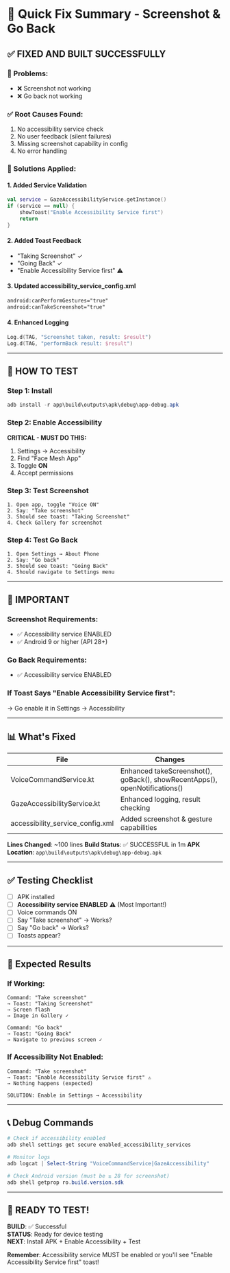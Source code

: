 # 🔧 Quick Fix Summary - Screenshot & Go Back

## ✅ FIXED AND BUILT SUCCESSFULLY

### 🐛 Problems:
- ❌ Screenshot not working
- ❌ Go back not working

### ✅ Root Causes Found:
1. No accessibility service check
2. No user feedback (silent failures)
3. Missing screenshot capability in config
4. No error handling

### 🔧 Solutions Applied:

#### 1. Added Service Validation
```kotlin
val service = GazeAccessibilityService.getInstance()
if (service == null) {
    showToast("Enable Accessibility Service first")
    return
}
```

#### 2. Added Toast Feedback
- "Taking Screenshot" ✓
- "Going Back" ✓
- "Enable Accessibility Service first" ⚠️

#### 3. Updated accessibility_service_config.xml
```xml
android:canPerformGestures="true"
android:canTakeScreenshot="true"
```

#### 4. Enhanced Logging
```kotlin
Log.d(TAG, "Screenshot taken, result: $result")
Log.d(TAG, "performBack result: $result")
```

---

## 📱 HOW TO TEST

### Step 1: Install
```powershell
adb install -r app\build\outputs\apk\debug\app-debug.apk
```

### Step 2: Enable Accessibility
**CRITICAL - MUST DO THIS:**
1. Settings → Accessibility
2. Find "Face Mesh App"
3. Toggle **ON**
4. Accept permissions

### Step 3: Test Screenshot
```
1. Open app, toggle "Voice ON"
2. Say: "Take screenshot"
3. Should see toast: "Taking Screenshot"
4. Check Gallery for screenshot
```

### Step 4: Test Go Back
```
1. Open Settings → About Phone
2. Say: "Go back"
3. Should see toast: "Going Back"
4. Should navigate to Settings menu
```

---

## 🚨 IMPORTANT

### Screenshot Requirements:
- ✅ Accessibility service ENABLED
- ✅ Android 9 or higher (API 28+)

### Go Back Requirements:
- ✅ Accessibility service ENABLED

### If Toast Says "Enable Accessibility Service first":
→ Go enable it in Settings → Accessibility

---

## 📊 What's Fixed

| File | Changes |
|------|---------|
| VoiceCommandService.kt | Enhanced takeScreenshot(), goBack(), showRecentApps(), openNotifications() |
| GazeAccessibilityService.kt | Enhanced logging, result checking |
| accessibility_service_config.xml | Added screenshot & gesture capabilities |

**Lines Changed**: ~100 lines
**Build Status**: ✅ SUCCESSFUL in 1m
**APK Location**: `app\build\outputs\apk\debug\app-debug.apk`

---

## ✅ Testing Checklist

- [ ] APK installed
- [ ] **Accessibility service ENABLED** ⚠️ (Most Important!)
- [ ] Voice commands ON
- [ ] Say "Take screenshot" → Works?
- [ ] Say "Go back" → Works?
- [ ] Toasts appear?

---

## 🎯 Expected Results

### If Working:
```
Command: "Take screenshot"
→ Toast: "Taking Screenshot"
→ Screen flash
→ Image in Gallery ✓

Command: "Go back"  
→ Toast: "Going Back"
→ Navigate to previous screen ✓
```

### If Accessibility Not Enabled:
```
Command: "Take screenshot"
→ Toast: "Enable Accessibility Service first" ⚠️
→ Nothing happens (expected)

SOLUTION: Enable in Settings → Accessibility
```

---

## 📞 Debug Commands

```powershell
# Check if accessibility enabled
adb shell settings get secure enabled_accessibility_services

# Monitor logs
adb logcat | Select-String "VoiceCommandService|GazeAccessibility"

# Check Android version (must be ≥ 28 for screenshot)
adb shell getprop ro.build.version.sdk
```

---

## 🚀 READY TO TEST!

**BUILD**: ✅ Successful  
**STATUS**: Ready for device testing  
**NEXT**: Install APK + Enable Accessibility + Test

**Remember**: Accessibility service MUST be enabled or you'll see "Enable Accessibility Service first" toast!
